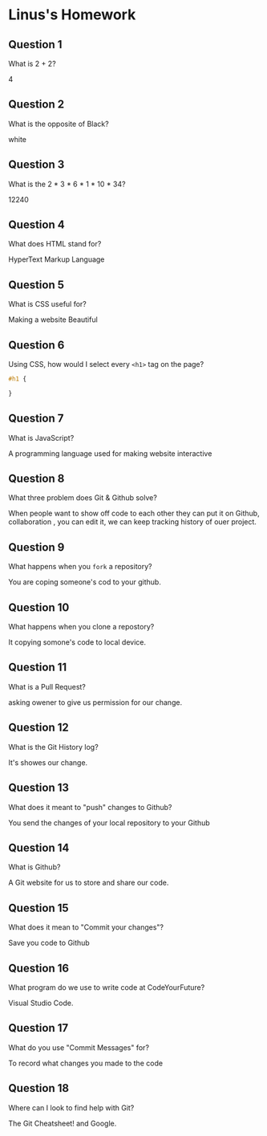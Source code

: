 # Linus's Homework

## Question 1

What is 2 + 2?

4

## Question 2

What is the opposite of Black?

white

## Question 3

What is the  2 * 3 * 6 * 1 * 10 * 34?

12240

## Question 4 

What does HTML stand for?

HyperText Markup Language

## Question 5

What is CSS useful for?

Making a website Beautiful

## Question 6

Using CSS, how would I select every `<h1>` tag on the page?

```css
#h1 {

}
```

## Question 7

What is JavaScript?

A programming language used for making website interactive 

## Question 8

What three problem does Git & Github solve?

When people want to show off code to each other they can put it on Github, collaboration , you can edit it, we can keep tracking history of ouer project.

## Question 9

What happens when you `fork` a repository?

You are coping someone's cod to your github.

## Question 10 

What happens when you clone a repostory?

It copying somone's code to local device. 

## Question 11

What is a Pull Request?

asking owener to give us permission for our change.

## Question 12

What is the Git History log?

It's showes our change. 

## Question 13

What does it meant to "push" changes to Github?

You send the changes of your local repository to your Github

## Question 14

What is Github?

A Git website for us to store and share our code.

## Question 15

What does it mean to "Commit your changes"?

Save you code to Github

## Question 16

What program do we use to write code at CodeYourFuture?

Visual Studio Code.

## Question 17

What do you use "Commit Messages" for?

To record what changes you made to the code

## Question 18

Where can I look to find help with Git?

The Git Cheatsheet! and Google.
